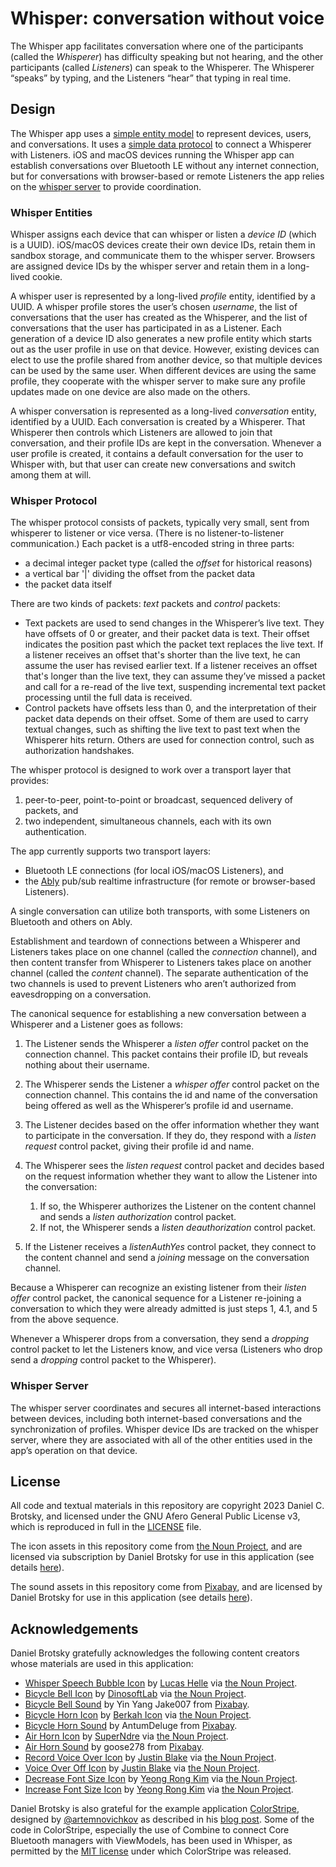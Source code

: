 # Whisper: conversation without voice

The Whisper app facilitates conversation where one of the participants (called the _Whisperer_) has difficulty speaking but not hearing, and the other participants (called _Listeners_) can speak to the Whisperer.  The Whisperer “speaks” by typing, and the Listeners “hear” that typing in real time.

## Design

The Whisper app uses a [simple entity model](#whisper-entities) to represent devices, users, and conversations. It uses a [simple data protocol](#whisper-protocol) to connect a Whisperer with Listeners. iOS and macOS devices running the Whisper app can establish conversations over Bluetooth LE without any internet connection, but for conversations with browser-based or remote Listeners the app relies on the [whisper server](#whisper-server) to provide coordination. 

### Whisper Entities

Whisper assigns each device that can whisper or listen a _device ID_ (which is a UUID).  iOS/macOS devices create their own device IDs, retain them in sandbox storage, and communicate them to the whisper server. Browsers are assigned device IDs by the whisper server and retain them in a long-lived cookie.

A whisper user is represented by a long-lived _profile_ entity, identified by a UUID.  A whisper profile stores the user’s chosen _username_, the list of conversations that the user has created as the Whisperer, and the list of conversations that the user has participated in as a Listener. Each generation of a device ID also generates a new profile entity which starts out as the user profile in use on that device.  However, existing devices can elect to use the profile shared from another device, so that multiple devices can be used by the same user.  When different devices are using the same profile, they cooperate with the whisper server to make sure any profile updates made on one device are also made on the others.

A whisper conversation is represented as a long-lived _conversation_ entity, identified by a UUID. Each conversation is created by a Whisperer. That Whisperer then controls which Listeners are allowed to join that conversation, and their profile IDs are kept in the conversation.  Whenever a user profile is created, it contains a default conversation for the user to Whisper with, but that user can create new conversations and switch among them at will.

### Whisper Protocol

The whisper protocol consists of packets, typically very small, sent from whisperer to listener or vice versa. (There is no listener-to-listener communication.) Each packet is a utf8-encoded string in three parts:

- a decimal integer packet type (called the _*offset*_ for historical reasons)
- a vertical bar '|' dividing the offset from the packet data
- the packet data itself

There are two kinds of packets: _*text*_ packets and _*control*_ packets:

- Text packets are used to send changes in the Whisperer’s live text. They have offsets of 0 or greater, and their packet data is text. Their offset indicates the position past which the packet text replaces the live text. If a listener receives an offset that's shorter than the live text, he can assume the user has revised earlier text. If a listener receives an offset that's longer than the live text, they can assume they’ve missed a packet and call for a re-read of the live text, suspending incremental text packet processing until the full data is received.
- Control packets have offsets less than 0, and the interpretation of their packet data depends on their offset. Some of them are used to carry textual changes, such as shifting the live text to past text when the Whisperer hits return. Others are used for connection control, such as authorization handshakes.

The whisper protocol is designed to work over a transport layer that provides:

1. peer-to-peer, point-to-point or broadcast, sequenced delivery of packets, and
2. two independent, simultaneous channels, each with its own authentication.

The app currently supports two transport layers:

- Bluetooth LE connections (for local iOS/macOS Listeners), and
- the [Ably](https://ably.com) pub/sub realtime infrastructure (for remote or browser-based Listeners).

A single conversation can utilize both transports, with some Listeners on Bluetooth and others on Ably.

Establishment and teardown of connections between a Whisperer and Listeners takes place on one channel (called the _connection_ channel), and then content transfer from Whisperer to Listeners takes place on another channel (called the _content_ channel).  The separate authentication of the two channels is used to prevent Listeners who aren’t authorized from eavesdropping on a conversation.

The canonical sequence for establishing a new conversation between a Whisperer and a Listener goes as follows:

1. The Listener sends the Whisperer a _listen offer_ control packet on the connection channel.  This packet contains their profile ID, but reveals nothing about their username.
2. The Whisperer sends the Listener a *whisper offer* control packet on the connection channel. This contains the id and name of the conversation being offered as well as the Whisperer’s profile id and username.
3. The Listener decides based on the offer information whether they want to participate in the conversation.  If they do, they respond with a *listen request* control packet, giving their profile id and name.
4. The Whisperer sees the _listen request_ control packet and decides based on the request information whether they want to allow the Listener into the conversation:
   1. If so, the Whisperer authorizes the Listener on the content channel and sends a _listen authorization_ control packet.
   2. If not, the Whisperer sends a _listen deauthorization_ control packet.

5. If the Listener receives a _listenAuthYes_ control packet, they connect to the content channel and send a _joining_ message on the conversation channel.

Because a Whisperer can recognize an existing listener from their _listen offer_ control packet, the canonical sequence for a Listener re-joining a conversation to which they were already admitted is just steps 1, 4.1, and 5 from the above sequence.

Whenever a Whisperer drops from a conversation, they send a _dropping_ control packet to let the Listeners know, and vice versa (Listeners who drop send a _dropping_ control packet to the Whisperer).

### Whisper Server

The whisper server coordinates and secures all internet-based interactions between devices, including both internet-based conversations and the synchronization of profiles.    Whisper device IDs are tracked on the whisper server, where they are associated with all of the other entities used in the app’s operation on that device.

## License

All code and textual materials in this repository are copyright 2023 Daniel C. Brotsky, and licensed under the GNU Afero General Public License v3, which is reproduced in full in the [LICENSE](LICENSE) file.

The icon assets in this repository come from [the Noun Project](https://thenounproject.com), and are licensed via subscription by Daniel Brotsky for use in this application (see details [here](https://www.thenounproject.com/legal)).

The sound assets in this repository come from [Pixabay](https://pixabay.com), and are licensed by Daniel Brotsky for use in this application (see details [here](https://pixabay.com/service/license-summary/)).

## Acknowledgements

Daniel Brotsky gratefully acknowledges the following content creators whose materials are used in this application:

- [Whisper Speech Bubble Icon](https://thenounproject.com/icon/whisper-speech-bubble-4215124/) by [Lucas Helle](https://thenounproject.com/lucashelle/) via [the Noun Project](https://thenounproject.com).
- [Bicycle Bell Icon](https://thenounproject.com/icon/4355910/) by [DinosoftLab](https://thenounproject.com/dinosoftlab/) via [the Noun Project](https://thenounproject.com).
- [Bicycle Bell Sound](https://pixabay.com/sound-effects/bike-bell-100665/) by Yin Yang Jake007 from [Pixabay](https://pixabay.com).
- [Bicycle Horn Icon](https://thenounproject.com/icon/horn-2452403/) by [Berkah Icon](https://thenounproject.com/berkahicon/) via [the Noun Project](https://thenounproject.com).
- [Bicycle Horn Sound](https://pixabay.com/sound-effects/bicycle-horn-7126/) by AntumDeluge from [Pixabay](https://pixabay.com).
- [Air Horn Icon](https://thenounproject.com/icon/air-horn-4437429/) by [SuperNdre](https://thenounproject.com/pccandriaja13/) via [the Noun Project](https://thenounproject.com).
- [Air Horn Sound](https://pixabay.com/sound-effects/air-horn-close-and-loud-106073/) by goose278 from [Pixabay](https://pixabay.com).
- [Record Voice Over Icon](https://thenounproject.com/icon/record-voice-over-3644000/) by [Justin Blake](https://thenounproject.com/justin.blake.315/) via [the Noun Project](https://thenounproject.com).
- [Voice Over Off Icon](https://thenounproject.com/icon/voice-over-off-3644052/) by [Justin Blake](https://thenounproject.com/justin.blake.315/) via [the Noun Project](https://thenounproject.com).
- [Decrease Font Size Icon](https://thenounproject.com/icon/4866497/) by [Yeong Rong Kim](https://thenounproject.com/yeongrong.kim.5/) via [the Noun Project](https://thenounproject.com).
- [Increase Font Size Icon](https://thenounproject.com/icon/4866493/) by [Yeong Rong Kim](https://thenounproject.com/yeongrong.kim.5/) via [the Noun Project](https://thenounproject.com).

Daniel Brotsky is also grateful for the example application [ColorStripe](https://github.com/artemnovichkov/ColorStripe), designed by [@artemnovichkov](https://github.com/artemnovichkov) as described in his [blog post](https://blog.artemnovichkov.com/bluetooth-and-swiftui). Some of the code in ColorStripe, especially the use of Combine to connect Core Bluetooth managers with ViewModels, has been used in Whisper, as permitted by the [MIT license](https://github.com/artemnovichkov/ColorStripe/blob/main/LICENSE) under which ColorStripe was released.

